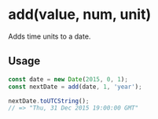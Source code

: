 # add(value, num, unit)

Adds time units to a date.

## Usage

```js
const date = new Date(2015, 0, 1);
const nextDate = add(date, 1, 'year');

nextDate.toUTCString();
// => "Thu, 31 Dec 2015 19:00:00 GMT"
```
